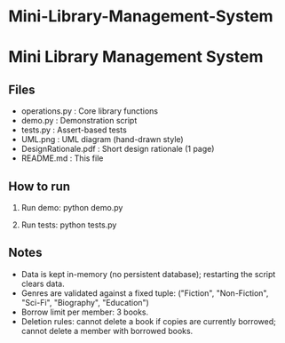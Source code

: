 # Mini-Library-Management-System

# Mini Library Management System

## Files
- operations.py       : Core library functions
- demo.py             : Demonstration script
- tests.py            : Assert-based tests
- UML.png             : UML diagram (hand-drawn style)
- DesignRationale.pdf : Short design rationale (1 page)
- README.md           : This file

## How to run
1. Run demo:
   python demo.py

2. Run tests:
   python tests.py

## Notes
- Data is kept in-memory (no persistent database); restarting the script clears data.
- Genres are validated against a fixed tuple: ("Fiction", "Non-Fiction", "Sci-Fi", "Biography", "Education")
- Borrow limit per member: 3 books.
- Deletion rules: cannot delete a book if copies are currently borrowed; cannot delete a member with borrowed books.